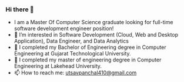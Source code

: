 ### Hi there 👋
- I am a Master Of Computer Science graduate looking for full-time software development engineer position!
- 👀 I’m interested in Software Development (Cloud, Web and Desktop Application), Data Engineer, and Data Analytics
- 🌱 I completed my Bachelor of Engineering degree in Computer Engineering at Gujarat Technological University.
- 🌱 I completed my master of engineering degree in Computer Engineering at Lakehead University.
- 📫 How to reach me: utsavpanchal410@gmail.com
<!--
-->
